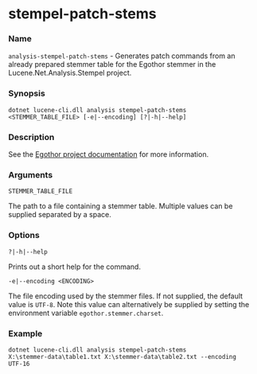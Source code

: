 # stempel-patch-stems

### Name

`analysis-stempel-patch-stems` - Generates patch commands from an already prepared stemmer table for the Egothor stemmer in the Lucene.Net.Analysis.Stempel project.

### Synopsis

<code>dotnet lucene-cli.dll analysis stempel-patch-stems <STEMMER_TABLE_FILE> [-e|--encoding] [?|-h|--help]</code>

### Description

See the [Egothor project documentation](http://egothor.sourceforge.net/) for more information.

### Arguments

`STEMMER_TABLE_FILE`

The path to a file containing a stemmer table. Multiple values can be supplied separated by a space.

### Options

`?|-h|--help`

Prints out a short help for the command.

`-e|--encoding <ENCODING>`

The file encoding used by the stemmer files. If not supplied, the default value is `UTF-8`. Note this value can alternatively be supplied by setting the environment variable `egothor.stemmer.charset`.

### Example

<code>dotnet lucene-cli.dll analysis stempel-patch-stems X:\stemmer-data\table1.txt X:\stemmer-data\table2.txt --encoding UTF-16</code>

